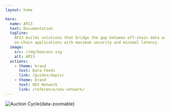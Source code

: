 ```yaml
---
layout: home

hero:
  name: API3
  text: Documentation
  tagline:
    API3 builds solutions that bridge the gap between off-chain data and
    on-chain applications with maximum security and minimal latency.
  image:
    src: /img/beacons.svg
    alt: API3
  actions:
    - theme: brand
      text: Data Feeds
      link: /guides/dapis/
    - theme: brand
      text: OEV Network
      link: /reference/oev-network/
---
```


![Auction Cycle](https://res.cloudinary.com/practicaldev/image/fetch/s--Ij0eKVIW--/c_imagga_scale,f_auto,fl_progressive,h_420,q_auto,w_1000/https://thepracticaldev.s3.amazonaws.com/i/77oanfb0c05w88jlmc8s.jpg){data-zoomable}

<!--div>
    <img data-zoomable src="https://res.cloudinary.com/practicaldev/image/fetch/s--Ij0eKVIW--/c_imagga_scale,f_auto,fl_progressive,h_420,q_auto,w_1000/https://thepracticaldev.s3.amazonaws.com/i/77oanfb0c05w88jlmc8s.jpg"/>
    </div-->

<script>
export default {
    mounted() {
      // Since this page does not have the sidebar we need to make sure the reference menu is not highlighted
      const api3_navbarReferenceBtn = document.getElementById(
          'api3_Reference_Menu'
      );
      api3_navbarReferenceBtn.style.color = '';
    }
  }

</script>

<style>

.api3-land-box{
  display: flex;
  flex-wrap: wrap;
  padding-bottom:30px;

}
.api3-land-desc{
  font-size:x-large;
  color:gray; line-height: 1.4;
}
.api3-land-code-image{
  flex: 0 600px;
  ;
}
.api3-land-button-feeds{
  margin-top:30px;
  margin-right:20px;
  font-size:large;
  border-radius:4px;
  width:200px;
  border:#4169E1 solid 1px;
  padding:7px;
  background-color:#4169E1;
}
.api3-land-button{
  margin-top:30px;
  font-size:large;
  border-radius:4px;
  width:200px;
  border:gray solid 1px;
  padding:7px;
}

.api3-land-links{
  color:gray !important;
  text-decoration:none !important;
}
</style>

<!-- DESCRIPTION and CODE IMAGE-->
<!--div style="margin-top:50px;"/>

<div class="api3-land-box">
  <div style="flex: 0 500px;margin-right:30px;">
    <h1>API3 Docs</h1><br/>
    <div class="api3-land-desc" ><b>API3</b> builds solutions that
          bridge the gap between off-chain data and on-chain applications with maximum
          security and minimal latency.
    </div>
    <div style="display: flex;padding-bottom:30px !important">
    <a style="color:white;text-decoration: none;" href="/reference/dapis/understand/">
        <button type="button" class="api3-land-button-feeds">
          Data Feeds
        </button>
       </a>
       <a class="api3-land-links" href="/reference/oev-network/">
        <button type="button" class="api3-land-button">
          OEV Network
        </button>
       </a>
    </div>
  </div>
  <div class="api3-land-code-image">
    <div>
    <img src="https://res.cloudinary.com/practicaldev/image/fetch/s--Ij0eKVIW--/c_imagga_scale,f_auto,fl_progressive,h_420,q_auto,w_1000/https://thepracticaldev.s3.amazonaws.com/i/77oanfb0c05w88jlmc8s.jpg"/>
    </div>
  </div>
</div-->

